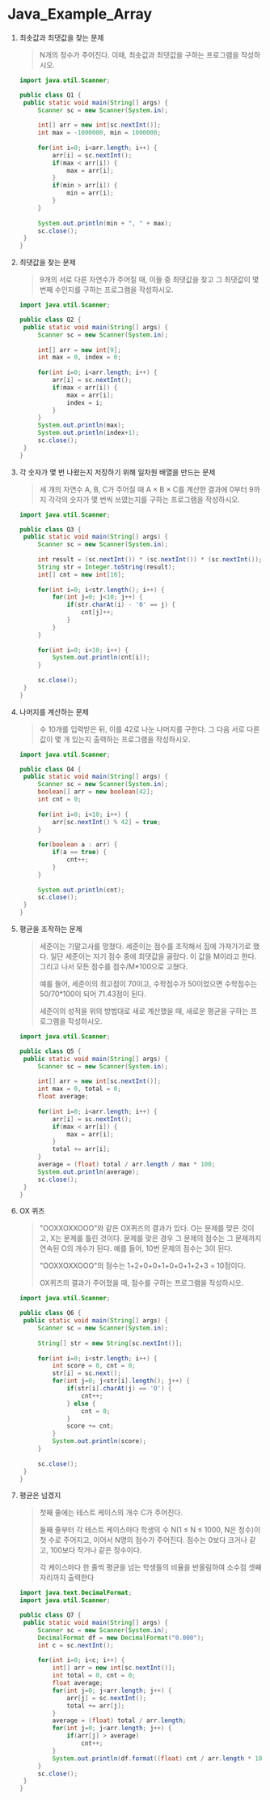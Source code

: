 # Java_Example_Array

1. 최솟값과 최댓값을 찾는 문제

   > N개의 정수가 주어진다. 이때, 최솟값과 최댓값을 구하는 프로그램을 작성하시오.

   ```java
   import java.util.Scanner;
   
   public class Q1 {
   	public static void main(String[] args) {
   		Scanner sc = new Scanner(System.in);
   		
   		int[] arr = new int[sc.nextInt()];
   		int max = -1000000, min = 1000000;
   		
   		for(int i=0; i<arr.length; i++) {
   			arr[i] = sc.nextInt();
   			if(max < arr[i]) {
   				max = arr[i];
   			}
   			if(min > arr[i]) {
   				min = arr[i];
   			}
   		}
   		
   		System.out.println(min + ", " + max);
   		sc.close();
   	}
   }
   ```

2. 최댓값을 찾는 문제

   > 9개의 서로 다른 자연수가 주어질 때, 이들 중 최댓값을 찾고 그 최댓값이 몇 번째 수인지를 구하는 프로그램을 작성하시오.

   ```java
   import java.util.Scanner;
   
   public class Q2 {
   	public static void main(String[] args) {
   		Scanner sc = new Scanner(System.in);
   		
   		int[] arr = new int[9];
   		int max = 0, index = 0;
   		
   		for(int i=0; i<arr.length; i++) {
   			arr[i] = sc.nextInt();
   			if(max < arr[i]) {
   				max = arr[i];
   				index = i;
   			}
   		}
   		System.out.println(max);
   		System.out.println(index+1);
   		sc.close();
   	}
   }

3. 각 숫자가 몇 번 나왔는지 저장하기 위해 일차원 배열을 만드는 문제

   > 세 개의 자연수 A, B, C가 주어질 때 A × B × C를 계산한 결과에 0부터 9까지 각각의 숫자가 몇 번씩 쓰였는지를 구하는 프로그램을 작성하시오.
   
   ```java
   import java.util.Scanner;
   
   public class Q3 {
   	public static void main(String[] args) {
   		Scanner sc = new Scanner(System.in);
   		
   		int result = (sc.nextInt()) * (sc.nextInt()) * (sc.nextInt());
   		String str = Integer.toString(result);
   		int[] cnt = new int[10];
   		
   		for(int i=0; i<str.length(); i++) {
   			for(int j=0; j<10; j++) {
   				if(str.charAt(i) - '0' == j) {
   					cnt[j]++;
   				}
   			}
   		}
   		
   		for(int i=0; i<10; i++) {
   			System.out.println(cnt[i]);
   		}
   		
   		sc.close();
   	}
   }
   
4. 나머지를 계산하는 문제

   > 수 10개를 입력받은 뒤, 이를 42로 나눈 나머지를 구한다. 그 다음 서로 다른 값이 몇 개 있는지 출력하는 프로그램을 작성하시오.

   ```java
   import java.util.Scanner;
   
   public class Q4 {
   	public static void main(String[] args) {
   		Scanner sc = new Scanner(System.in);
   		boolean[] arr = new boolean[42];
   		int cnt = 0;
   		
   		for(int i=0; i<10; i++) {
   			arr[sc.nextInt() % 42] = true;
   		}
   		
   		for(boolean a : arr) {
   			if(a == true) {
   				cnt++;
   			}
   		}
   		
   		System.out.println(cnt);
   		sc.close();
   	}
   }

5. 평균을 조작하는 문제

   > 세준이는 기말고사를 망쳤다. 세준이는 점수를 조작해서 집에 가져가기로 했다. 일단 세준이는 자기 점수 중에 최댓값을 골랐다. 이 값을 M이라고 한다. 그리고 나서 모든 점수를 점수/M*100으로 고쳤다.
   >
   > 예를 들어, 세준이의 최고점이 70이고, 수학점수가 50이었으면 수학점수는 50/70*100이 되어 71.43점이 된다.
   >
   > 세준이의 성적을 위의 방법대로 새로 계산했을 때, 새로운 평균을 구하는 프로그램을 작성하시오.

   ```java
   import java.util.Scanner;
   
   public class Q5 {
   	public static void main(String[] args) {
   		Scanner sc = new Scanner(System.in);
   		
   		int[] arr = new int[sc.nextInt()];
   		int max = 0, total = 0;
   		float average;
   		
   		for(int i=0; i<arr.length; i++) {
   			arr[i] = sc.nextInt();
   			if(max < arr[i]) {
   				max = arr[i];
   			}
   			total += arr[i];
   		}
   		average = (float) total / arr.length / max * 100;
   		System.out.println(average);
   		sc.close();
   	}
   }

6. OX 퀴즈

   > "OOXXOXXOOO"와 같은 OX퀴즈의 결과가 있다. O는 문제를 맞은 것이고, X는 문제를 틀린 것이다. 문제를 맞은 경우 그 문제의 점수는 그 문제까지 연속된 O의 개수가 된다. 예를 들어, 10번 문제의 점수는 3이 된다.
   >
   > "OOXXOXXOOO"의 점수는 1+2+0+0+1+0+0+1+2+3 = 10점이다.
   >
   > OX퀴즈의 결과가 주어졌을 때, 점수를 구하는 프로그램을 작성하시오.

   ```java
   import java.util.Scanner;
   
   public class Q6 {
   	public static void main(String[] args) {
   		Scanner sc = new Scanner(System.in);
   		
   		String[] str = new String[sc.nextInt()];
   		
   		for(int i=0; i<str.length; i++) {
   			int score = 0, cnt = 0;
   			str[i] = sc.next();
   			for(int j=0; j<str[i].length(); j++) {
   				if(str[i].charAt(j) == 'O') {
   					cnt++;
   				} else {
   					cnt = 0;
   				}
   				score += cnt;
   			}
   			System.out.println(score);
   		}
   		
   		sc.close();
   	}
   }

7. 평균은 넘겠지

   > 첫째 줄에는 테스트 케이스의 개수 C가 주어진다.
   >
   > 둘째 줄부터 각 테스트 케이스마다 학생의 수 N(1 ≤ N ≤ 1000, N은 정수)이 첫 수로 주어지고, 이어서 N명의 점수가 주어진다. 점수는 0보다 크거나 같고, 100보다 작거나 같은 정수이다.
   >
   > 각 케이스마다 한 줄씩 평균을 넘는 학생들의 비율을 반올림하여 소수점 셋째 자리까지 출력한다

   ```java
   import java.text.DecimalFormat;
   import java.util.Scanner;
   
   public class Q7 {
   	public static void main(String[] args) {
   		Scanner sc = new Scanner(System.in);
   		DecimalFormat df = new DecimalFormat("0.000");
   		int c = sc.nextInt();
   		
   		for(int i=0; i<c; i++) {
   			int[] arr = new int[sc.nextInt()];
   			int total = 0, cnt = 0;
   			float average;
   			for(int j=0; j<arr.length; j++) {
   				arr[j] = sc.nextInt();
   				total += arr[j];
   			}
   			average = (float) total / arr.length;
   			for(int j=0; j<arr.length; j++) {
   				if(arr[j] > average)
   					cnt++;
   			}
   			System.out.println(df.format((float) cnt / arr.length * 100)+"%");
   		}
   		sc.close();
   	}
   }